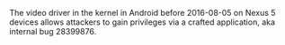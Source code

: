 The video driver in the kernel in Android before 2016-08-05 on Nexus 5 devices allows attackers to gain privileges via a crafted application, aka internal bug 28399876.